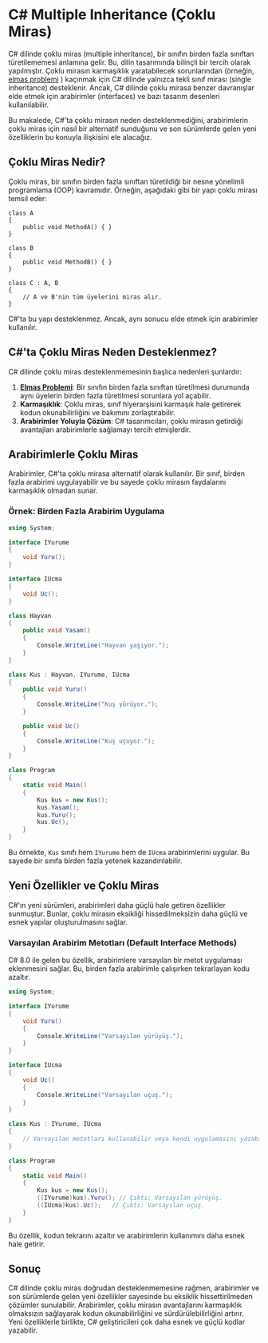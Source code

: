# C# Multiple Inheritance (Çoklu Miras)

C# dilinde çoklu miras (multiple inheritance), bir sınıfın birden fazla sınıftan türetilememesi anlamına gelir. Bu, dilin tasarımında bilinçli bir tercih olarak yapılmıştır. Çoklu mirasın karmaşıklık yaratabilecek sorunlarından 
(örneğin, [elmas problemi](../13-Multiple-inheritance/diamond-problem/REAMDME.md) ) kaçınmak için C# dilinde yalnızca tekli sınıf mirası (single inheritance) desteklenir. Ancak, C# dilinde çoklu mirasa benzer davranışlar elde etmek için arabirimler (interfaces) ve bazı tasarım desenleri kullanılabilir.

Bu makalede, C#'ta çoklu mirasın neden desteklenmediğini, arabirimlerin çoklu miras için nasıl bir alternatif sunduğunu ve son sürümlerde gelen yeni özelliklerin bu konuyla ilişkisini ele alacağız.

## Çoklu Miras Nedir?
Çoklu miras, bir sınıfın birden fazla sınıftan türetildiği bir nesne yönelimli programlama (OOP) kavramıdır. Örneğin, aşağıdaki gibi bir yapı çoklu mirası temsil eder:

```plaintext
class A
{
    public void MethodA() { }
}

class B
{
    public void MethodB() { }
}

class C : A, B
{
    // A ve B'nin tüm üyelerini miras alır.
}
```

C#'ta bu yapı desteklenmez. Ancak, aynı sonucu elde etmek için arabirimler kullanılır.

## C#'ta Çoklu Miras Neden Desteklenmez?
C# dilinde çoklu miras desteklenmemesinin başlıca nedenleri şunlardır:

1. [**Elmas Problemi**](../13-Multiple-inheritance/diamond-problem/REAMDME.md): Bir sınıfın birden fazla sınıftan türetilmesi durumunda aynı üyelerin birden fazla türetilmesi sorunlara yol açabilir.
2. **Karmaşıklık**: Çoklu miras, sınıf hiyerarşisini karmaşık hale getirerek kodun okunabilirliğini ve bakımını zorlaştırabilir.
3. **Arabirimler Yoluyla Çözüm**: C# tasarımcıları, çoklu mirasın getirdiği avantajları arabirimlerle sağlamayı tercih etmişlerdir.

## Arabirimlerle Çoklu Miras
Arabirimler, C#'ta çoklu mirasa alternatif olarak kullanılır. Bir sınıf, birden fazla arabirimi uygulayabilir ve bu sayede çoklu mirasın faydalarını karmaşıklık olmadan sunar.

### Örnek: Birden Fazla Arabirim Uygulama

```csharp
using System;

interface IYurume
{
    void Yuru();
}

interface IUcma
{
    void Uc();
}

class Hayvan
{
    public void Yasam()
    {
        Console.WriteLine("Hayvan yaşıyor.");
    }
}

class Kus : Hayvan, IYurume, IUcma
{
    public void Yuru()
    {
        Console.WriteLine("Kuş yürüyor.");
    }

    public void Uc()
    {
        Console.WriteLine("Kuş uçuyor.");
    }
}

class Program
{
    static void Main()
    {
        Kus kus = new Kus();
        kus.Yasam();
        kus.Yuru();
        kus.Uc();
    }
}
```

Bu örnekte, `Kus` sınıfı hem `IYurume` hem de `IUcma` arabirimlerini uygular. Bu sayede bir sınıfa birden fazla yetenek kazandırılabilir.

## Yeni Özellikler ve Çoklu Miras
C#'ın yeni sürümleri, arabirimleri daha güçlü hale getiren özellikler sunmuştur. Bunlar, çoklu mirasın eksikliği hissedilmeksizin daha güçlü ve esnek yapılar oluşturulmasını sağlar.

### Varsayılan Arabirim Metotları (Default Interface Methods)
C# 8.0 ile gelen bu özellik, arabirimlere varsayılan bir metot uygulaması eklenmesini sağlar. Bu, birden fazla arabirimle çalışırken tekrarlayan kodu azaltır.

```csharp
using System;

interface IYurume
{
    void Yuru()
    {
        Console.WriteLine("Varsayılan yürüyüş.");
    }
}

interface IUcma
{
    void Uc()
    {
        Console.WriteLine("Varsayılan uçuş.");
    }
}

class Kus : IYurume, IUcma
{
    // Varsayılan metotları kullanabilir veya kendi uygulamasını yazabilir.
}

class Program
{
    static void Main()
    {
        Kus kus = new Kus();
        ((IYurume)kus).Yuru(); // Çıktı: Varsayılan yürüyüş.
        ((IUcma)kus).Uc();   // Çıktı: Varsayılan uçuş.
    }
}
```

Bu özellik, kodun tekrarını azaltır ve arabirimlerin kullanımını daha esnek hale getirir.

## Sonuç
C# dilinde çoklu miras doğrudan desteklenmemesine rağmen, arabirimler ve son sürümlerde gelen yeni özellikler sayesinde bu eksiklik hissettirilmeden çözümler sunulabilir. Arabirimler, çoklu mirasın avantajlarını karmaşıklık olmaksızın sağlayarak kodun okunabilirliğini ve sürdürülebilirliğini artırır. Yeni özelliklerle birlikte, C# geliştiricileri çok daha esnek ve güçlü kodlar yazabilir.
